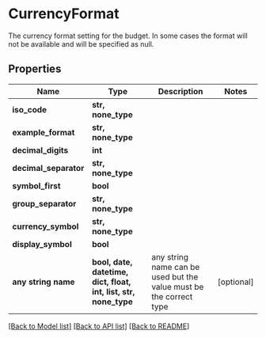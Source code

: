 # CurrencyFormat

The currency format setting for the budget.  In some cases the format will not be available and will be specified as null.

## Properties
Name | Type | Description | Notes
------------ | ------------- | ------------- | -------------
**iso_code** | **str, none_type** |  | 
**example_format** | **str, none_type** |  | 
**decimal_digits** | **int** |  | 
**decimal_separator** | **str, none_type** |  | 
**symbol_first** | **bool** |  | 
**group_separator** | **str, none_type** |  | 
**currency_symbol** | **str, none_type** |  | 
**display_symbol** | **bool** |  | 
**any string name** | **bool, date, datetime, dict, float, int, list, str, none_type** | any string name can be used but the value must be the correct type | [optional]

[[Back to Model list]](../README.md#documentation-for-models) [[Back to API list]](../README.md#documentation-for-api-endpoints) [[Back to README]](../README.md)


